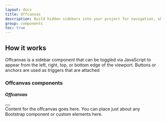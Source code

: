 ```yaml
---
layout: docs
title: Offcanvas
description: Build hidden sidebars into your project for navigation, shopping carts, and more with a few classes and our JavaScript plugin.
group: components
toc: true
---
```


## How it works

Offcanvas is a sidebar component that can be toggled via JavaScript to appear from the left, right, top, or bottom edge of the viewport.
Buttons or anchors are used as triggers that are attached

### Offcanvas components

<div class="bd-example-offcanvas p-0 bg-body-tertiary overflow-hidden"><div class="bd-example-snippet bd-code-snippet p-1">
  <div class="offcanvas offcanvas-start show" tabindex="-1" id="offcanvas" aria-labelledby="offcanvasLabel">
    <div class="offcanvas-header">
      <h5 class="offcanvas-title" id="offcanvasLabel">Offcanvas</h5>
      <button type="button" class="btn-close" data-bs-dismiss="offcanvas" aria-label="Close"></button>
    </div>
    <div class="offcanvas-body">
      Content for the offcanvas goes here. You can place just about any Bootstrap component or custom elements here.
    </div>
  </div>
</div>
